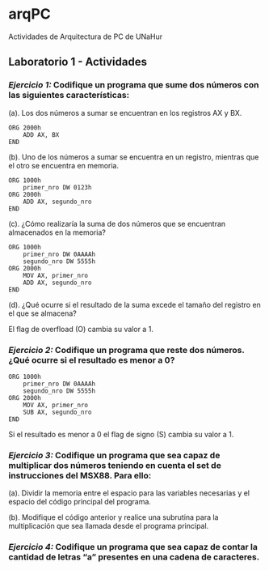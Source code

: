 # arqPC
Actividades de Arquitectura de PC de UNaHur

## Laboratorio 1 - Actividades

### *Ejercicio 1:* Codifique un programa que sume dos números con las siguientes características:

(a). Los dos números a sumar se encuentran en los registros AX y BX.

```assembly
ORG 2000h
    ADD AX, BX
END
```

(b). Uno de los números a sumar se encuentra en un registro, mientras que el otro se encuentra en memoria.

```assembly
ORG 1000h
    primer_nro DW 0123h
ORG 2000h
    ADD AX, segundo_nro
END
```

(c). ¿Cómo realizaría la suma de dos números que se encuentran almacenados en la memoria?

```assembly
ORG 1000h
    primer_nro DW 0AAAAh
    segundo_nro DW 5555h
ORG 2000h
    MOV AX, primer_nro
    ADD AX, segundo_nro
END
```

(d). ¿Qué ocurre si el resultado de la suma excede el tamaño del registro en el que se almacena?

El flag de overfload (O) cambia su valor a 1.

### *Ejercicio 2:* Codifique un programa que reste dos números. ¿Qué ocurre si el resultado es menor a 0?

```assembly
ORG 1000h
    primer_nro DW 0AAAAh
    segundo_nro DW 5555h
ORG 2000h
    MOV AX, primer_nro
    SUB AX, segundo_nro
END
```

Si el resultado es menor a 0 el flag de signo (S) cambia su valor a 1.

### *Ejercicio 3:* Codifique un programa que sea capaz de multiplicar dos números teniendo en cuenta el set de instrucciones del MSX88. Para ello:

(a). Dividir la memoria entre el espacio para las variables necesarias y el espacio del código principal del programa.

(b). Modifique el código anterior y realice una subrutina para la multiplicación que sea llamada desde el programa principal.

### *Ejercicio 4:* Codifique un programa que sea capaz de contar la cantidad de letras “a” presentes en una cadena de caracteres.


